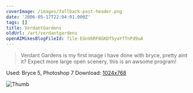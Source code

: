 ```yaml
---
coverImage: /images/fallback-post-header.png
date: '2006-05-17T22:04:01.000Z'
tags: []
title: VerdantGardens
oldUrl: /art/verdantgardens
openAIMikesBlogFileId: file-EGnV6RF8GKDfSyaYfTnPd9uA
---
```


> Verdant Gardens is my first image i have done with bryce, pretty aint it? Expect more large open scenery, this is an awsome program!

Used: Bryce 5, Photoshop 7
Download: [1024x768](https://www.mikecann.co.uk/Images/Art-Full/VerdantGardens.jpg)

![Thumb](https://www.mikecann.co.uk/Images/Art-Thumbs/VerdantGardens.gif "Thumb")
